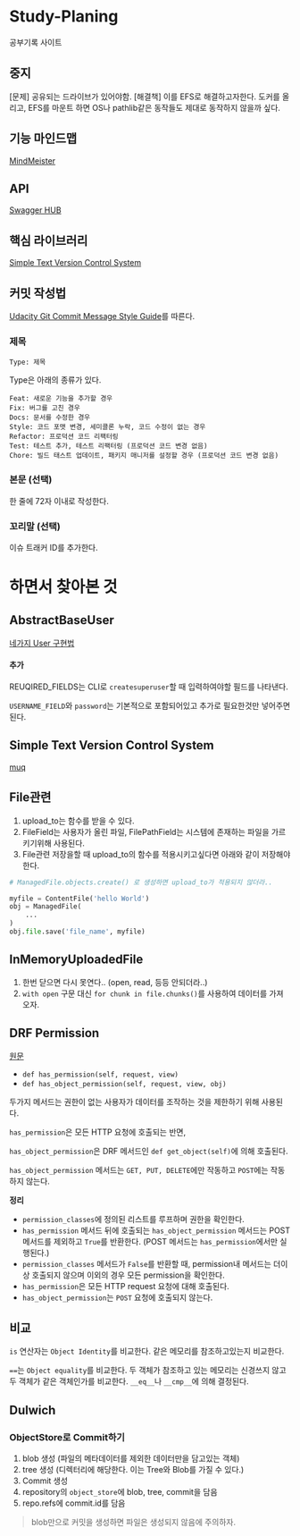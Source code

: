 # Study-Planing
공부기록 사이트

## 중지

[문제] 공유되는 드라이브가 있어야함.
[해결책] 이를 EFS로 해결하고자한다. 도커를 올리고, EFS를 마운트 하면 OS나 pathlib같은 동작들도 제대로 동작하지 않을까 싶다.

## 기능 마인드맵
[MindMeister](https://www.mindmeister.com/1208278042?t=ZaUE9Qsx9R)

## API

[Swagger HUB]()

## 핵심 라이브러리
[Simple Text Version Control System](https://github.com/KapiteinRo/muq)

## 커밋 작성법

[Udacity Git Commit Message Style Guide](https://udacity.github.io/git-styleguide/)를 따른다.

### 제목 

`Type: 제목`

Type은 아래의 종류가 있다.

```text
Feat: 새로운 기능을 추가할 경우
Fix: 버그를 고친 경우
Docs: 문서를 수정한 경우
Style: 코드 포맷 변경, 세미콜론 누락, 코드 수정이 없는 경우
Refactor: 프로덕션 코드 리팩터링
Test: 테스트 추가, 테스트 리팩터링 (프로덕션 코드 변경 없음)
Chore: 빌드 태스트 업데이트, 패키지 매니저를 설정할 경우 (프로덕션 코드 변경 없음)
```

### 본문 (선택)

한 줄에 72자 이내로 작성한다.

### 꼬리말 (선택)

이슈 트래커 ID를 추가한다.

# 하면서 찾아본 것

## AbstractBaseUser

[네가지 User 구현법](https://simpleisbetterthancomplex.com/tutorial/2016/07/22/how-to-extend-django-user-model.html#abstractbaseuser)

#### 추가

REUQIRED_FIELDS는 CLI로 `createsuperuser`할 때 입력하여야할 필드를 나타낸다.

`USERNAME_FIELD`와 `password`는 기본적으로 포함되어있고 추가로 필요한것만 넣어주면 된다.



## Simple Text Version Control System

[muq](https://github.com/KapiteinRo/muq)



## File관련

1. upload_to는 함수를 받을 수 있다.
2. FileField는 사용자가 올린 파일, FilePathField는 시스템에 존재하는 파일을 가르키기위해 사용된다.
3. File관련 저장을할 때 upload_to의 함수를 적용시키고싶다면 아래와 같이 저장해야한다.

```python
# ManagedFile.objects.create() 로 생성하면 upload_to가 적용되지 않더라..

myfile = ContentFile('hello World')
obj = ManagedFile(
	...
)
obj.file.save('file_name', myfile)
```



## InMemoryUploadedFile

1. 한번 닫으면 다시 못연다.. (open, read, 등등 안되더라..)
2. `with open` 구문 대신 `for chunk in file.chunks()`를 사용하여 데이터를 가져오자.



## DRF Permission

[원문](https://stackoverflow.com/a/49626193/9583961)

- `def has_permission(self, request, view)`
- `def has_object_permission(self, request, view, obj)`

두가지 메서드는 권한이 없는 사용자가 데이터를 조작하는 것을 제한하기 위해 사용된다.

`has_permission`은 모든 HTTP 요청에 호출되는 반면,

`has_object_permission`은 DRF 메서드인 `def get_object(self)`에 의해 호출된다.

`has_object_permission` 메서드는 `GET, PUT, DELETE`에만 작동하고 `POST`에는 작동하지 않는다.



__정리__

- `permission_classes`에 정의된 리스트를 루프하며 권한을 확인한다.
- `has_permission` 메서드 뒤에 호출되는 `has_object_permission` 메서드는 POST 메서드를 제외하고 `True`를 반환한다. (POST 메서드는 `has_permission`에서만 실행된다.)
- `permission_classes` 메서드가 `False`를 반환할 때, permission내 메서드는 더이상 호출되지 않으며 이외의 경우 모든 permission을 확인한다.
- `has_permission`은 모든 HTTP request 요청에 대해 호출된다.
- `has_object_permission`는 `POST` 요청에 호출되지 않는다.



## 비교

`is` 연산자는 `Object Identity`를 비교한다. 같은 메모리를 참조하고있는지 비교한다.

`==`는 `Object equality`를 비교한다. 두 객체가 참조하고 있는 메모리는 신경쓰지 않고 두 객체가 같은 객체인가를 비교한다. `__eq__`나 `__cmp__`에 의해 결정된다.



## Dulwich

### ObjectStore로 Commit하기

1. blob 생성 (파일의 메타데이터를 제외한 데이터만을 담고있는 객체)
2. tree 생성 (디렉터리에 해당한다. 이는 Tree와 Blob를 가질 수 있다.)
3. Commit 생성
4. repository의 `object_store`에 blob, tree, commit을 담음
5. repo.refs에 commit.id를 담음

> blob만으로 커밋을 생성하면 파일은 생성되지 않음에 주의하자.



